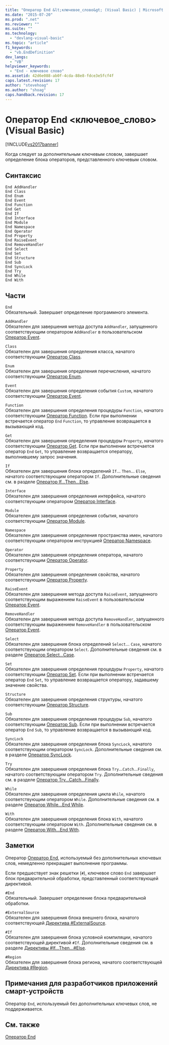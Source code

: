 ```yaml
---
title: "Оператор End &lt;ключевое_слово&gt; (Visual Basic) | Microsoft Docs"
ms.date: "2015-07-20"
ms.prod: ".net"
ms.reviewer: ""
ms.suite: ""
ms.technology: 
  - "devlang-visual-basic"
ms.topic: "article"
f1_keywords: 
  - "vb.EndDefinition"
dev_langs: 
  - "VB"
helpviewer_keywords: 
  - "End - ключевое слово"
ms.assetid: 42d6e088-ab0f-4cda-88e8-fdce3e5fcf4f
caps.latest.revision: 17
author: "stevehoag"
ms.author: "shoag"
caps.handback.revision: 17
---
```

# Оператор End &lt;ключевое_слово&gt; (Visual Basic)
[!INCLUDE[vs2017banner](../../../visual-basic/includes/vs2017banner.md)]

Когда следует за дополнительным ключевым словом, завершает определение блока операторов, представленного ключевым словом.  
  
## Синтаксис  
  
```  
End AddHandler  
End Class   
End Enum   
End Event   
End Function   
End Get   
End If   
End Interface   
End Module   
End Namespace   
End Operator   
End Property   
End RaiseEvent  
End RemoveHandler  
End Select   
End Set   
End Structure   
End Sub   
End SyncLock   
End Try   
End While   
End With  
```  
  
## Части  
 `End`  
 Обязательный.  Завершает определение программного элемента.  
  
 `AddHandler`  
 Обязателен для завершения метода доступа `AddHandler`, запущенного соответствующим оператором `AddHandler` в пользовательском [Оператор Event](../../../visual-basic/language-reference/statements/event-statement.md).  
  
 `Class`  
 Обязателен для завершения определения класса, начатого соответствующим [Оператор Class](../../../visual-basic/language-reference/statements/class-statement.md).  
  
 `Enum`  
 Обязателен для завершения определения перечисления, начатого соответствующим [Оператор Enum](../../../visual-basic/language-reference/statements/enum-statement.md).  
  
 `Event`  
 Обязателен для завершения определения события `Custom`, начатого соответствующим [Оператор Event](../../../visual-basic/language-reference/statements/event-statement.md).  
  
 `Function`  
 Обязателен для завершения определения процедуры `Function`, начатого соответствующим [Оператор Function](../../../visual-basic/language-reference/statements/function-statement.md).  Если при выполнении встречается оператор `End` `Function`, то управление возвращается в вызывающий код.  
  
 `Get`  
 Обязателен для завершения определения процедуры `Property`, начатого соответствующим [Оператор Get](../../../visual-basic/language-reference/statements/get-statement.md).  Если при выполнении встречается оператор `End` `Get`, то управление возвращается оператору, выполнившему запрос значения.  
  
 `If`  
 Обязателен для завершения блока определений `If`... `Then`... `Else`, начатого соответствующим оператором `If`.  Дополнительные сведения см. в разделе [Оператор If...Then...Else](../../../visual-basic/language-reference/statements/if-then-else-statement.md).  
  
 `Interface`  
 Обязателен для завершения определения интерфейса, начатого соответствующим оператором [Оператор Interface](../../../visual-basic/language-reference/statements/interface-statement.md).  
  
 `Module`  
 Обязателен для завершения определения события, начатого соответствующим [Оператор Module](../../../visual-basic/language-reference/statements/module-statement.md).  
  
 `Namespace`  
 Обязателен для завершения определения пространства имен, начатого соответствующим оператором инструкцией [Оператор Namespace](../../../visual-basic/language-reference/statements/namespace-statement.md).  
  
 `Operator`  
 Обязателен для завершения определения оператора, начатого соответствующим [Оператор Operator](../../../visual-basic/language-reference/statements/operator-statement.md).  
  
 `Property`  
 Обязателен для завершения определения свойства, начатого соответствующим [Оператор Property](../../../visual-basic/language-reference/statements/property-statement.md).  
  
 `RaiseEvent`  
 Обязателен для завершения метода доступа `RaiseEvent`, запущенного соответствующим выражением `RaiseEvent` в пользовательском [Оператор Event](../../../visual-basic/language-reference/statements/event-statement.md).  
  
 `RemoveHandler`  
 Обязателен для завершения метода доступа `RemoveHandler`, запущенного соответствующим выражением `RemoveHandler` в пользовательском [Оператор Event](../../../visual-basic/language-reference/statements/event-statement.md).  
  
 `Select`  
 Обязателен для завершения блока определений `Select`... `Case`, начатого соответствующим оператором `Select`.  Дополнительные сведения см. в разделе [Оператор Select...Case](../../../visual-basic/language-reference/statements/select-case-statement.md).  
  
 `Set`  
 Обязателен для завершения определения процедуры `Property`, начатого соответствующим [Оператор Set](../../../visual-basic/language-reference/statements/set-statement.md).  Если при выполнении встречается оператор `End` `Set`, то управление возвращается оператору, задавшему значение свойства.  
  
 `Structure`  
 Обязателен для завершения определения структуры, начатого соответствующим [Оператор Structure](../../../visual-basic/language-reference/statements/structure-statement.md).  
  
 `Sub`  
 Обязателен для завершения определения процедуры `Sub`, начатого соответствующим [Оператор Sub](../../../visual-basic/language-reference/statements/sub-statement.md).  Если при выполнении встречается оператор `End` `Sub`, то управление возвращается в вызывающий код.  
  
 `SyncLock`  
 Обязателен для завершения определения блока `SyncLock`, начатого соответствующим оператором `SyncLock`.  Дополнительные сведения см. в разделе [Оператор SyncLock](../../../visual-basic/language-reference/statements/synclock-statement.md).  
  
 `Try`  
 Обязателен для завершения определения блока `Try`...`Catch`...`Finally`, начатого соответствующим оператором `Try`.  Дополнительные сведения см. в разделе [Оператор Try...Catch...Finally](../../../visual-basic/language-reference/statements/try-catch-finally-statement.md).  
  
 `While`  
 Обязателен для завершения определения цикла `While`, начатого соответствующим оператором `While`.  Дополнительные сведения см. в разделе [Оператор While...End While](../../../visual-basic/language-reference/statements/while-end-while-statement.md).  
  
 `With`  
 Обязателен для завершения определения блока `With`, начатого соответствующим оператором `With`.  Дополнительные сведения см. в разделе [Оператор With...End With](../../../visual-basic/language-reference/statements/with-end-with-statement.md).  
  
## Заметки  
 Оператор [Оператор End](../../../visual-basic/language-reference/statements/end-statement.md), используемый без дополнительных ключевых слов, немедленно прекращает выполнение программы.  
  
 Если предшествует знак решетки \(`#`\), ключевое слово `End` завершает блок предварительной обработки, представленный соответствующей директивой.  
  
 `#End`  
 Обязательный.  Завершает определение блока предварительной обработки.  
  
 `#ExternalSource`  
 Обязателен для завершения блока внешнего блока, начатого соответствующей [Директива \#ExternalSource](../../../visual-basic/language-reference/directives/externalsource-directive.md).  
  
 `#If`  
 Обязателен для завершения блока условной компиляции, начатого соответствующей директивой `#If`.  Дополнительные сведения см. в разделе [Директивы \#If...Then...\#Else](../../../visual-basic/language-reference/directives/if-then-else-directives.md).  
  
 `#Region`  
 Обязателен для завершения блока региона, начатого соответствующей [Директива \#Region](../../../visual-basic/language-reference/directives/region-directive.md).  
  
## Примечания для разработчиков приложений смарт\-устройств  
 Оператор `End`, используемый без дополнительных ключевых слов, не поддерживается.  
  
## См. также  
 [Оператор End](../../../visual-basic/language-reference/statements/end-statement.md)